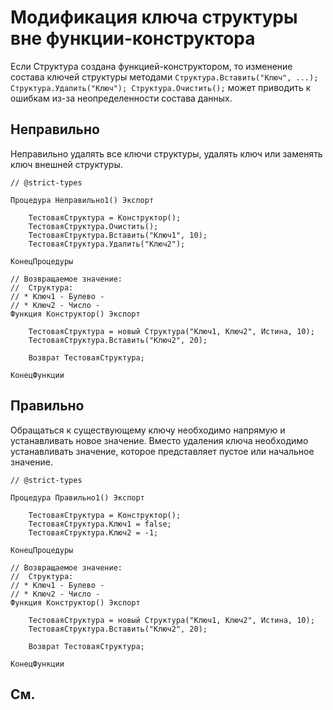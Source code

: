 # Модификация ключа структуры вне функции-конструктора

Если Структура создана функцией-конструктором, то изменение состава ключей структуры методами 
`Структура.Вставить("Ключ", ...); Структура.Удалить("Ключ"); Структура.Очистить();` 
может приводить к ошибкам из-за неопределенности состава данных.

## Неправильно

Неправильно удалять все ключи структуры, удалять ключ или заменять ключ внешней структуры.

```bsl
// @strict-types

Процедура Неправильно1() Экспорт

	ТестоваяСтруктура = Конструктор();
	ТестоваяСтруктура.Очистить(); 
	ТестоваяСтруктура.Вставить("Ключ1", 10); 
	ТестоваяСтруктура.Удалить("Ключ2"); 

КонецПроцедуры

// Возвращаемое значение:
//  Структура:
// * Ключ1 - Булево - 
// * Ключ2 - Число - 
Функция Конструктор() Экспорт

	ТестоваяСтруктура = новый Структура("Ключ1, Ключ2", Истина, 10);
	ТестоваяСтруктура.Вставить("Ключ2", 20);

	Возврат ТестоваяСтруктура; 

КонецФункции
```

## Правильно

Обращаться к существующему ключу необходимо напрямую и устанавливать новое значение.
Вместо удаления ключа необходимо устанавливать значение, которое представляет пустое или начальное значение.

```bsl
// @strict-types

Процедура Правильно1() Экспорт

	ТестоваяСтруктура = Конструктор();
	ТестоваяСтруктура.Ключ1 = false; 
	ТестоваяСтруктура.Ключ2 = -1; 

КонецПроцедуры

// Возвращаемое значение:
//  Структура:
// * Ключ1 - Булево - 
// * Ключ2 - Число - 
Функция Конструктор() Экспорт

	ТестоваяСтруктура = новый Структура("Ключ1, Ключ2", Истина, 10);
	ТестоваяСтруктура.Вставить("Ключ2", 20);

	Возврат ТестоваяСтруктура; 

КонецФункции
```

## См.

